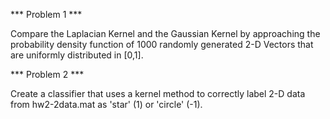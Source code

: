 *** Problem 1 *** 

Compare the Laplacian Kernel and the Gaussian Kernel by approaching the probability density
function of 1000 randomly generated 2-D Vectors that are uniformly distributed in [0,1].


*** Problem 2 *** 

Create a classifier that uses a kernel method to correctly label 2-D
data from  hw2-2data.mat as 'star' (1) or 'circle' (-1).
